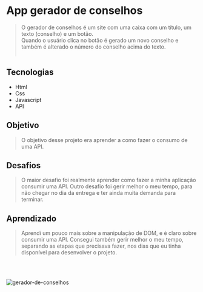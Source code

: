 # App gerador de conselhos
> O gerador de conselhos é um site com uma caixa com um título, um texto (conselho) e um botão.<br>
Quando o usuário clica no botão é gerado um novo conselho e também é alterado o número do conselho acima do texto. <br><br>

## Tecnologias
- Html <br>
- Css <br>
- Javascript <br>
- API <br>

## Objetivo
> O objetivo desse projeto era aprender a como fazer o consumo de uma API.

## Desafios
> O maior desafio foi realmente aprender como fazer a minha aplicação consumir uma API. Outro desafio foi gerir melhor o meu tempo, para não chegar no dia da entrega e ter ainda muita demanda para terminar.

## Aprendizado
> Aprendi um pouco mais sobre a manipulação de DOM, e é claro sobre consumir uma API. Consegui também gerir melhor o meu tempo, separando as etapas que precisava fazer, nos dias que eu tinha disponível para desenvolver o projeto.

<br><br>

![gerador-de-conselhos](https://user-images.githubusercontent.com/78119200/230739832-9c182582-182e-4481-9b22-6ef69d2804c0.png)

